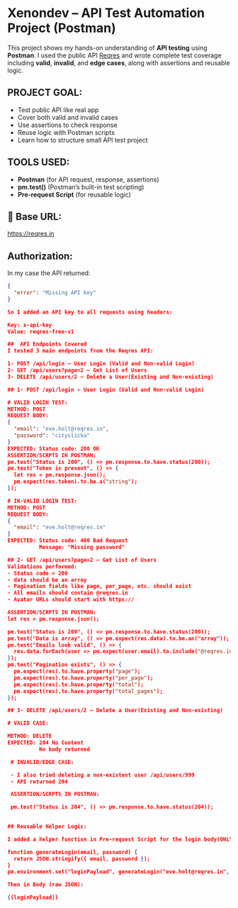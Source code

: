 # Xenondev – API Test Automation Project (Postman)

This project shows my hands-on understanding of **API testing** using **Postman**. I used the public API [Reqres](https://reqres.in) and wrote complete test coverage including **valid**, **invalid**, and **edge cases**, along with assertions and reusable logic.

## PROJECT GOAL:

- Test public API like real app  
- Cover both valid and invalid cases  
- Use assertions to check response  
- Reuse logic with Postman scripts  
- Learn how to structure small API test project  

## TOOLS USED:

- **Postman** (for API request, response, assertions)  
- **pm.test()** (Postman’s built-in test scripting)  
- **Pre-request Script** (for reusable logic)  

## 🔗 Base URL:

https://reqres.in  

## Authorization:

In my case the API returned:

```json
{
  "error": "Missing API key"
}

So I added an API key to all requests using headers:

Key: x-api-key
Value: reqres-free-v1

##  API Endpoints Covered
I tested 3 main endpoints from the Reqres API:

1- POST /api/login – User Login (Valid and Non-valid Login)
2- GET /api/users?page=2 – Get List of Users
3- DELETE /api/users/2 – Delete a User(Existing and Non-existing)

## 1- POST /api/login – User Login (Valid and Non-valid Login)

# VALID LOGIN TEST:
METHOD: POST
REQUEST BODY:
{
  "email": "eve.holt@reqres.in",
  "password": "cityslicka"
}
EXPECTED: Status code: 200 OK
ASSERTION/SCRPTS IN POSTMAN:
pm.test("Status is 200", () => pm.response.to.have.status(200));
pm.test("Token is present", () => {
  let res = pm.response.json();
  pm.expect(res.token).to.be.a("string");
});

# IN-VALID LOGIN TEST:
METHOD: POST
REQUEST BODY:
{
  "email": "eve.holt@reqres.in"
}
EXPECTED: Status code: 400 Bad Request
          Message: "Missing password"

## 2- GET /api/users?page=2 – Get List of Users
Validations performed:
- Status code = 200
- data should be an array
- Pagination fields like page, per_page, etc. should exist
- All emails should contain @reqres.in
- Avatar URLs should start with https://

ASSERTION/SCRPTS IN POSTMAN:
let res = pm.response.json();

pm.test("Status is 200", () => pm.response.to.have.status(200));
pm.test("Data is array", () => pm.expect(res.data).to.be.an("array"));
pm.test("Emails look valid", () => {
  res.data.forEach(user => pm.expect(user.email).to.include("@reqres.in"));
});
pm.test("Pagination exists", () => {
  pm.expect(res).to.have.property("page");
  pm.expect(res).to.have.property("per_page");
  pm.expect(res).to.have.property("total");
  pm.expect(res).to.have.property("total_pages");
});

## 3- DELETE /api/users/2 – Delete a User(Existing and Non-existing)

# VALID CASE:

METHOD: DELETE
EXPECTED: 204 No Content
          No body returned

 # INVALID/EDGE CASE:

 - I also tried deleting a non-existent user /api/users/999
 - API returned 204     

 ASSERTION/SCRPTS IN POSTMAN:

 pm.test("Status is 204", () => pm.response.to.have.status(204));
 

## Reusable Helper Logic:

I added a helper function in Pre-request Script for the login body(ONLY IN VALID-LOGIN CASE):

function generateLogin(email, password) {
  return JSON.stringify({ email, password });
}
pm.environment.set("loginPayload", generateLogin("eve.holt@reqres.in", "cityslicka"));

Then in Body (raw JSON):

{{loginPayload}}


